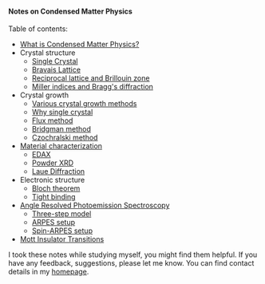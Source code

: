 #### Notes on Condensed Matter Physics 

Table of contents: 

+ [What is Condensed Matter Physics?](introduction.md)
+ Crystal structure 
    - [Single Crystal](crystal-structure/single-crystal.md)
    - [Bravais Lattice](crystal-structure/lattice.md)
    - [Reciprocal lattice and Brillouin zone](crystal-structure/reciprocal-lattice.md)
    - [Miller indices and Bragg's diffraction](crystal-structure/bragg-diffraction.md)
+ Crystal growth 
    - [Various crystal growth methods](crystal-growth/crystal-growth.md)
    - [Why single crystal](crystal-growth/why-single-crystal.md)
    - [Flux method](crystal-growth/flux-method.md) 
    - [Bridgman method](crystal-growth/bridgman-method.md) 
    - [Czochralski method](crystal-growth/czochralski-method.md) 
+ [Material characterization](characterization/characterization.md)
    - [EDAX](characterization/edax.md) 
    - [Powder XRD](characterization/powder-xrd.md) 
    - [Laue Diffraction](characterization/laue.md) 
+ Electronic structure 
    - [Bloch theorem](electronic-structure/bloch-theorem.md)
    - [Tight binding](electronic-structure/tight-binding.md) 
+ [Angle Resolved Photoemission Spectroscopy](arpes/arpes-intro.md) 
    - [Three-step model](arpes/three-step-model.md) 
    - [ARPES setup](arpes/arpes-setup.md) 
    - [Spin-ARPES setup](arpes/spin-arpes.md) 
+ [Mott Insulator Transitions](mit/mit.md) 

I took these notes while studying myself, you might find them helpful. If you have any feedback, suggestions, please let me know. You can find contact details in my [homepage](https://pranabdas.github.io).
